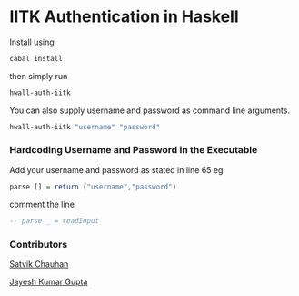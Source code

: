 # IITK Authentication in Haskell


Install using
```sh
cabal install
```

then simply run

```sh
hwall-auth-iitk
```

You can also supply username and password as command line arguments.

```sh
hwall-auth-iitk "username" "password"
```


### Hardcoding Username and Password in the Executable

Add your username and password as stated in line 65 eg

```haskell
parse [] = return ("username","password")
```

comment the line

```haskell
-- parse _ = readInput
```

### Contributors

[Satvik Chauhan](https://github.com/satvikc)

[Jayesh Kumar Gupta](https://github.com/rejuvyesh)
